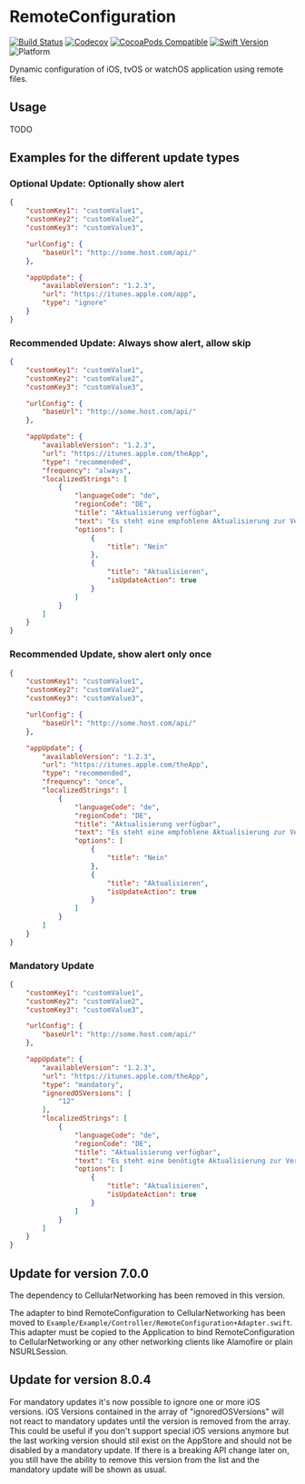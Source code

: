 # RemoteConfiguration

[![Build Status](https://travis-ci.com/cellular/remoteconfiguration-swift.svg?branch=master)](https://travis-ci.com/cellular/remoteconfiguration-swift)
[![Codecov](https://codecov.io/gh/cellular/remoteconfiguration-swift/branch/master/graph/badge.svg)](https://codecov.io/gh/cellular/remoteconfiguration-swift)
[![CocoaPods Compatible](https://img.shields.io/cocoapods/v/CellularRemoteConfiguration.svg)](https://cocoapods.org/pods/cellularremoteconfiguration)
[![Swift Version](https://img.shields.io/badge/swift-4.2-orange.svg)](https://swift.org)
![Platform](https://img.shields.io/badge/platform-iOS%20%7C%20watchOS%20%7C%20tvOS-lightgrey.svg)

Dynamic configuration of iOS, tvOS or watchOS application using remote files.

## Usage

TODO

## Examples for the different update types

### Optional Update: Optionally show alert

```json
{
    "customKey1": "customValue1",
    "customKey2": "customValue2",
    "customKey3": "customValue3",

    "urlConfig": {
        "baseUrl": "http://some.host.com/api/"
    },

    "appUpdate": {
        "availableVersion": "1.2.3",
        "url": "https://itunes.apple.com/app",
        "type": "ignore"
    }
}
```

### Recommended Update: Always show alert, allow skip

```json
{
    "customKey1": "customValue1",
    "customKey2": "customValue2",
    "customKey3": "customValue3",

    "urlConfig": {
        "baseUrl": "http://some.host.com/api/"
    },

    "appUpdate": {
        "availableVersion": "1.2.3",
        "url": "https://itunes.apple.com/theApp",
        "type": "recommended",
        "frequency": "always",
        "localizedStrings": [
            {
                "languageCode": "de",
                "regionCode": "DE",
                "title": "Aktualisierung verfügbar",
                "text": "Es steht eine empfohlene Aktualisierung zur Verfügung. Möchten sie diese jetzt installieren?",
                "options": [
                    {
                        "title": "Nein"
                    },
                    {
                        "title": "Aktualisieren",
                        "isUpdateAction": true
                    }
                ]
            }
        ]
    }
}
```

### Recommended Update, show alert only once

```json
{
    "customKey1": "customValue1",
    "customKey2": "customValue2",
    "customKey3": "customValue3",

    "urlConfig": {
        "baseUrl": "http://some.host.com/api/"
    },

    "appUpdate": {
        "availableVersion": "1.2.3",
        "url": "https://itunes.apple.com/theApp",
        "type": "recommended",
        "frequency": "once",
        "localizedStrings": [
            {
                "languageCode": "de",
                "regionCode": "DE",
                "title": "Aktualisierung verfügbar",
                "text": "Es steht eine empfohlene Aktualisierung zur Verfügung. Möchten sie diese jetzt installieren?",
                "options": [
                    {
                        "title": "Nein"
                    },
                    {
                        "title": "Aktualisieren",
                        "isUpdateAction": true
                    }
                ]
            }
        ]
    }
}
```

### Mandatory Update

```json
{
    "customKey1": "customValue1",
    "customKey2": "customValue2",
    "customKey3": "customValue3",

    "urlConfig": {
        "baseUrl": "http://some.host.com/api/"
    },

    "appUpdate": {
        "availableVersion": "1.2.3",
        "url": "https://itunes.apple.com/theApp",
        "type": "mandatory",
        "ignoredOSVersions": [
            "12"
        ],
        "localizedStrings": [
            {
                "languageCode": "de",
                "regionCode": "DE",
                "title": "Aktualisierung verfügbar",
                "text": "Es steht eine benötigte Aktualisierung zur Verfügung.",
                "options": [
                    {
                        "title": "Aktualisieren",
                        "isUpdateAction": true
                    }
                ]
            }
        ]
    }
}
```
## Update for version 7.0.0

The dependency to CellularNetworking has been removed in this version.

The adapter to bind RemoteConfiguration to CellularNetworking has been moved to ```Example/Example/Controller/RemoteConfiguration+Adapter.swift```. This adapter must be copied to the Application to bind RemoteConfiguration to CellularNetworking or any other networking clients like Alamofire or plain NSURLSession.


## Update for version 8.0.4

For mandatory updates it's now possible to ignore one or more iOS versions. iOS Versions contained in the array of "ignoredOSVersions" will not react to mandatory updates until the version is removed from the array. 
This could be useful if you don't support special iOS versions anymore but the last working version should stil exist on the AppStore and should not be disabled by a mandatory update. If there is a breaking API change later on, you still have the ability to remove this version from the list and the mandatory update will be shown as usual.
